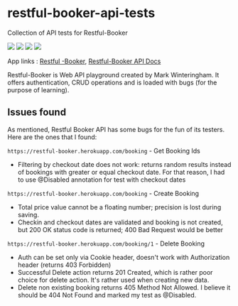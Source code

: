 # restful-booker-api-tests

Collection of API tests for Restful-Booker

![](https://img.shields.io/badge/Code-Java%2017-informational?style=flat&color=blueviolet)
![](https://img.shields.io/badge/Framework-JUnit%205-informational?style=flat&&color=blueviolet)
![](https://img.shields.io/badge/Library-REST%20Assured-informational?style=flat&&color=blueviolet)
![](https://img.shields.io/badge/Library-AssertJ-informational?style=flat&&color=blueviolet)

App links : [Restful -Booker](https://restful-booker.herokuapp.com/),  [Restful-Booker API Docs](https://restful-booker.herokuapp.com/apidoc/index.html)

Restful-Booker is Web API playground created by Mark Winteringham. It offers authentication, CRUD operations and is loaded with bugs (for the purpose of learning). 

## Issues found

As mentioned, Restful Booker API has some bugs for the fun of its testers. Here are the ones that I found:

`https://restful-booker.herokuapp.com/booking` - Get Booking Ids
* Filtering by checkout date does not work: returns random results instead of bookings with greater or equal checkout date. For that reason, I had to use @Disabled annotation for test with checkout dates

`https://restful-booker.herokuapp.com/booking` - Create Booking
* Total price value cannot be a floating number; precision is lost during saving.
* Checkin and checkout dates are validated and booking is not created, but 200 OK status code is returned; 400 Bad Request would be better

`https://restful-booker.herokuapp.com/booking/1` - Delete Booking
* Auth can be set only via Cookie header, doesn't work with Authorization header (returns 403 Forbidden)
* Successful Delete action returns 201 Created, which is rather poor choice for delete action. It's rather used when creating new data.
* Delete non existing booking returns 405 Method Not Allowed. I believe it should be 404 Not Found and marked my test as @Disabled.
